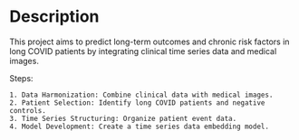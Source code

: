 # Description

This project aims to predict long-term outcomes and chronic risk factors in long COVID patients by integrating clinical time series data and medical images.

Steps:

    1. Data Harmonization: Combine clinical data with medical images.
    2. Patient Selection: Identify long COVID patients and negative controls.
    3. Time Series Structuring: Organize patient event data.
    4. Model Development: Create a time series data embedding model.
